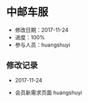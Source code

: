 # 中邮车服
- 修改日期：2017-11-24  
- 进度：100%  
- 参与人员：huangshuyi

## 修改记录
- 2017-11-24
* 会员新需求页面 huangshuyi







